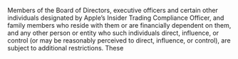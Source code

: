 Members of the Board of Directors, executive officers and certain other individuals designated by
Apple’s Insider Trading Compliance Officer, and family members who reside with them or are financially
dependent on them, and any other person or entity who such individuals direct, influence, or control (or
may be reasonably perceived to direct, influence, or control), are subject to additional restrictions. These